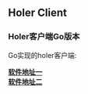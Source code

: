 ## Holer Client

### Holer客户端Go版本
Go实现的holer客户端:

[**软件地址一**](https://github.com/wisdom-projects/holer/tree/master/Binary/Go)<br/>
[**软件地址二**](https://pan.baidu.com/s/1APDAaaaQxTa71IR2hDjIaA#list/path=%2Fsharelink2808252679-1014620033513253%2Fholer%2Fholer-client&parentPath=%2Fsharelink2808252679-1014620033513253)<br/>

